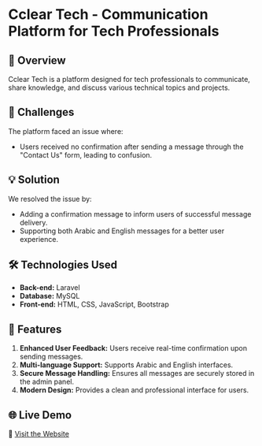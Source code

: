 # Cclear Tech - Communication Platform for Tech Professionals

## 📌 Overview
Cclear Tech is a platform designed for tech professionals to communicate, share knowledge, and discuss various technical topics and projects.

## 🚀 Challenges
The platform faced an issue where:
- Users received no confirmation after sending a message through the "Contact Us" form, leading to confusion.

## 💡 Solution
We resolved the issue by:
- Adding a confirmation message to inform users of successful message delivery.
- Supporting both Arabic and English messages for a better user experience.

## 🛠️ Technologies Used
- **Back-end:** Laravel
- **Database:** MySQL
- **Front-end:** HTML, CSS, JavaScript, Bootstrap

## 🔑 Features
1. **Enhanced User Feedback:** Users receive real-time confirmation upon sending messages.
2. **Multi-language Support:** Supports Arabic and English interfaces.
3. **Secure Message Handling:** Ensures all messages are securely stored in the admin panel.
4. **Modern Design:** Provides a clean and professional interface for users.

## 🌐 Live Demo
🔗 [Visit the Website](https://cclear.tech)
